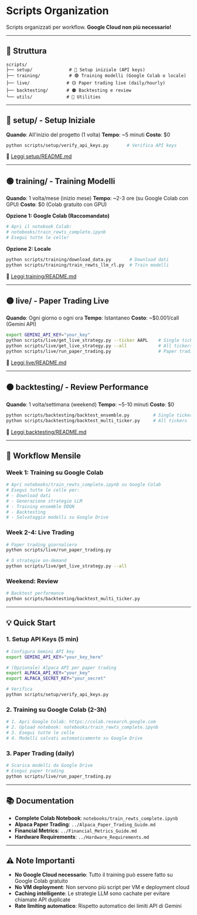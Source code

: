 # Scripts Organization

Scripts organizzati per workflow. **Google Cloud non più necessario!**

---

## 📁 Struttura

```
scripts/
├── setup/              # 🔵 Setup iniziale (API keys)
├── training/           # 🟢 Training modelli (Google Colab o locale)
├── live/              # 🟡 Paper trading live (daily/hourly)
├── backtesting/       # 🟠 Backtesting e review
└── utils/             # 🔧 Utilities
```

---

## 🔵 setup/ - Setup Iniziale

**Quando**: All'inizio del progetto (1 volta)
**Tempo**: ~5 minuti
**Costo**: $0

```bash
python scripts/setup/verify_api_keys.py       # Verifica API keys
```

📖 [Leggi setup/README.md](setup/README.md)

---

## 🟢 training/ - Training Modelli

**Quando**: 1 volta/mese (inizio mese)
**Tempo**: ~2-3 ore (su Google Colab con GPU)
**Costo**: $0 (Colab gratuito con GPU)

**Opzione 1: Google Colab (Raccomandato)**
```bash
# Apri il notebook Colab:
# notebooks/train_rewts_complete.ipynb
# Esegui tutte le celle!
```

**Opzione 2: Locale**
```bash
python scripts/training/download_data.py       # Download dati
python scripts/training/train_rewts_llm_rl.py  # Train modelli
```

📖 [Leggi training/README.md](training/README.md)

---

## 🟡 live/ - Paper Trading Live

**Quando**: Ogni giorno o ogni ora
**Tempo**: Istantaneo
**Costo**: ~$0.001/call (Gemini API)

```bash
export GEMINI_API_KEY="your_key"
python scripts/live/get_live_strategy.py --ticker AAPL    # Single ticker
python scripts/live/get_live_strategy.py --all            # All tickers
python scripts/live/run_paper_trading.py                  # Paper trading con Alpaca
```

📖 [Leggi live/README.md](live/README.md)

---

## 🟠 backtesting/ - Review Performance

**Quando**: 1 volta/settimana (weekend)
**Tempo**: ~5-10 minuti
**Costo**: $0

```bash
python scripts/backtesting/backtest_ensemble.py         # Single ticker
python scripts/backtesting/backtest_multi_ticker.py     # All tickers
```

📖 [Leggi backtesting/README.md](backtesting/README.md)

---

## 📅 Workflow Mensile

### Week 1: Training su Google Colab
```bash
# Apri notebooks/train_rewts_complete.ipynb su Google Colab
# Esegui tutte le celle per:
# - Download dati
# - Generazione strategie LLM
# - Training ensemble DDQN
# - Backtesting
# - Salvataggio modelli su Google Drive
```

### Week 2-4: Live Trading
```bash
# Paper trading giornaliero
python scripts/live/run_paper_trading.py

# O strategie on-demand
python scripts/live/get_live_strategy.py --all
```

### Weekend: Review
```bash
# Backtest performance
python scripts/backtesting/backtest_multi_ticker.py
```

---

## 💡 Quick Start

### 1. Setup API Keys (5 min)
```bash
# Configura Gemini API key
export GEMINI_API_KEY="your_key_here"

# (Opzionale) Alpaca API per paper trading
export ALPACA_API_KEY="your_key"
export ALPACA_SECRET_KEY="your_secret"

# Verifica
python scripts/setup/verify_api_keys.py
```

### 2. Training su Google Colab (2-3h)
```bash
# 1. Apri Google Colab: https://colab.research.google.com
# 2. Upload notebook: notebooks/train_rewts_complete.ipynb
# 3. Esegui tutte le celle
# 4. Modelli salvati automaticamente su Google Drive
```

### 3. Paper Trading (daily)
```bash
# Scarica modelli da Google Drive
# Esegui paper trading
python scripts/live/run_paper_trading.py
```

---

## 📚 Documentation

- **Complete Colab Notebook**: `notebooks/train_rewts_complete.ipynb`
- **Alpaca Paper Trading**: `../Alpaca_Paper_Trading_Guide.md`
- **Financial Metrics**: `../Financial_Metrics_Guide.md`
- **Hardware Requirements**: `../Hardware_Requirements.md`

---

## ⚠️ Note Importanti

- **No Google Cloud necessario**: Tutto il training può essere fatto su Google Colab gratuito
- **No VM deployment**: Non servono più script per VM e deployment cloud
- **Caching intelligente**: Le strategie LLM sono cachate per evitare chiamate API duplicate
- **Rate limiting automatico**: Rispetto automatico dei limiti API di Gemini

